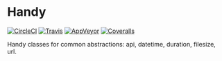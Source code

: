 # Handy

[![CircleCI](https://img.shields.io/circleci/project/github/negativetwelve/handy.svg?label=circle)](https://circleci.com/gh/negativetwelve/handy)
[![Travis](https://img.shields.io/travis/negativetwelve/handy.svg?label=travis)](https://travis-ci.org/negativetwelve/handy)
[![AppVeyor](https://img.shields.io/appveyor/ci/negativetwelve/handy/master.svg?label=appveyor)](https://ci.appveyor.com/project/negativetwelve/handy)
[![Coveralls](https://img.shields.io/coveralls/negativetwelve/handy.svg)](https://coveralls.io/github/negativetwelve/handy?branch=master)

Handy classes for common abstractions: api, datetime, duration, filesize, url.
